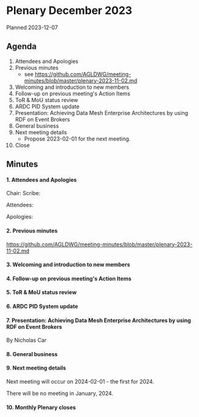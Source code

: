 # Plenary December 2023

Planned 2023-12-07

## Agenda

1. Attendees and Apologies
2. Previous minutes
    * see <https://github.com/AGLDWG/meeting-minutes/blob/master/plenary-2023-11-02.md> 
3. Welcoming and introduction to new members
4. Follow-up on previous meeting's Action Items
5. ToR & MoU status review
6. ARDC PID System update
7. Presentation: Achieving Data Mesh Enterprise Architectures by using RDF on Event Brokers
8. General business
9. Next meeting details
    * Propose 2023-02-01 for the next meeting.
10. Close 

## Minutes
#### 1. Attendees and Apologies

Chair: 
Scribe: 

Attendees: 

Apologies: 

#### 2. Previous minutes

<https://github.com/AGLDWG/meeting-minutes/blob/master/plenary-2023-11-02.md> 

#### 3. Welcoming and introduction to new members



#### 4. Follow-up on previous meeting's Action Items



#### 5. ToR & MoU status review



#### 6. ARDC PID System update


#### 7. Presentation: Achieving Data Mesh Enterprise Architectures by using RDF on Event Brokers

By Nicholas Car

#### 8. General business


#### 9. Next meeting details

Next meeting will occur on 2024-02-01 - the first for 2024.

There will be no meeting in January, 2024.

#### 10. Monthly Plenary closes
